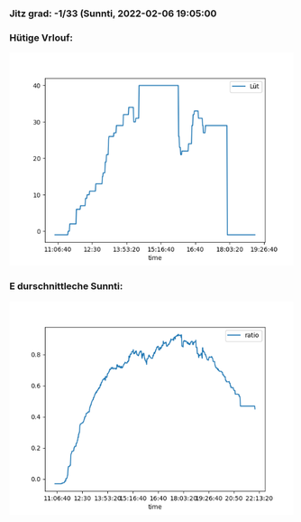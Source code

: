### Jitz grad: -1/33 (Sunnti, 2022-02-06 19:05:00

### Hütige Vrlouf:
![Graph](Today.png)

### E durschnittleche Sunnti:
![Graph](Sunnti.png)